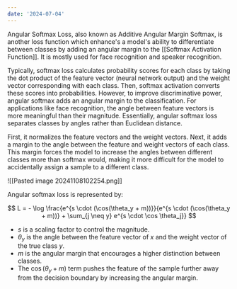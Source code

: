 ```yaml
---
date: '2024-07-04'
---
```


Angular Softmax Loss, also known as Additive Angular Margin Softmax, is another loss function which enhance's a model's ability to differentiate between classes by adding an angular margin to the [[Softmax Activation Function]]. It is mostly used for face recognition and speaker recognition.

Typically, softmax loss calculates probability scores for each class by taking the dot product of the feature vector (neural network output) and the weight vector corresponding with each class. Then, softmax activation converts these scores into probabilities. However, to improve discriminative power, angular softmax adds an angular margin to the classification. For applications like face recognition, the angle between feature vectors is more meaningful than their magnitude. Essentially, angular softmax loss separates classes by angles rather than Euclidean distance.

First, it normalizes the feature vectors and the weight vectors. Next, it adds a margin to the angle between the feature and weight vectors of each class. This margin forces the model to increase the angles between different classes more than softmax would, making it more difficult for the model to accidentally assign a sample to a different class.

![[Pasted image 20241108102254.png]]

Angular softmax loss is represented by:

$$
L = - \log \frac{e^{s \cdot (\cos(\theta_y + m))}}{e^{s \cdot (\cos(\theta_y + m))} + \sum_{j \neq y} e^{s \cdot \cos \theta_j}}
$$
- $s$ is a scaling factor to control the magnitude.
- $\theta_y$ is the angle between the feature vector of $x$ and the weight vector of the true class $y$.
- $m$ is the angular margin that encourages a higher distinction between classes.
- The $\cos(\theta_y + m)$ term pushes the feature of the sample further away from the decision boundary by increasing the angular margin.